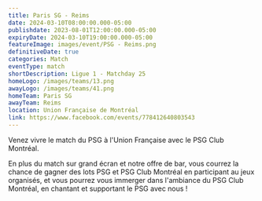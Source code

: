 ```yaml
---
title: Paris SG - Reims
date: 2024-03-10T08:00:00.000-05:00
publishdate: 2023-08-01T12:00:00.000-05:00
expiryDate: 2024-03-10T19:00:00.000-05:00
featureImage: images/event/PSG - Reims.png
definitiveDate: true
categories: Match
eventType: match
shortDescription: Ligue 1 - Matchday 25
homeLogo: /images/teams/13.png
awayLogo: /images/teams/41.png
homeTeam: Paris SG
awayTeam: Reims
location: Union Française de Montréal
link: https://www.facebook.com/events/778412640803543
---
```


Venez vivre le match du PSG à l'Union Française avec le PSG Club Montréal.

En plus du match sur grand écran et notre offre de bar, vous courrez la chance de gagner des lots PSG et PSG Club Montréal en participant au jeux organisés, et vous pourrez vous immerger dans l'ambiance du PSG Club Montréal, en chantant et supportant le PSG avec nous !
